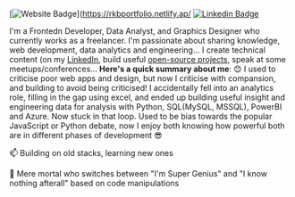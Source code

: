  [![Website Badge](https://img.shields.io/badge/-/rkbportfolio.netlify.app/-000000?style=for-the-badge&logo=Google-Chrome&logoColor=white&link=https://rkbportfolio.netlify.ap)](https://rkbportfolio.netlify.ap/ [![Linkedin Badge](https://img.shields.io/badge/-rkbrandful-blue?style=for-the-badge&logo=Linkedin&logoColor=white&link=https://www.linkedin.com/in/rkbrandful)](https://www.linkedin.com/in/rkbrandful) 

I'm a Frontedn Developer, Data Analyst, and Graphics Designer who currently works as a freelancer. I'm passionate about sharing knowledge, web development, data analytics and engineering...
I create technical content (on my [LinkedIn](https://www.linkedin.com/in/rkbrandful/),  build useful [open-source projects](https://github.com/brandStunner), speak at some meetups/conferences...
**Here's a quick summary about me**:
😊 I used to criticise poor web apps and design, but now I criticise with compansion, and building to avoid being criticised! 
I accidentally fell into an analytics role, filling in the gap using excel, and ended up building useful insight and engineering data for analysis with Python, SQL(MySQL, MSSQL), PowerBI and Azure. Now stuck in that loop.
Used to be bias towards the popular JavaScript or Python debate, now I enjoy both knowing how powerful both are in different phases of development 😎

📫 Building on old stacks, learning new ones

💙 Mere mortal who switches between "I'm Super Genius" and "I know nothing afterall" based on code manipulations
